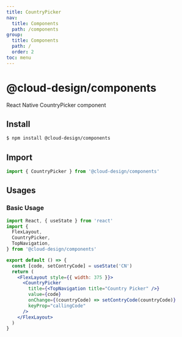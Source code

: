 ```yaml
---
title: CountryPicker
nav:
  title: Components
  path: /components
group:
  title: Components
  path: /
  order: 2
toc: menu
---
```


# @cloud-design/components

React Native CountryPicker component

## Install

```sh
$ npm install @cloud-design/components
```

## Import

```js
import { CountryPicker } from '@cloud-design/components'
```

## Usages

### Basic Usage

```jsx
import React, { useState } from 'react'
import {
  FlexLayout,
  CountryPicker,
  TopNavigation,
} from '@cloud-design/components'

export default () => {
  const [code, setContryCode] = useState('CN')
  return (
    <FlexLayout style={{ width: 375 }}>
      <CountryPicker
        title={<TopNavigation title="Country Picker" />}
        value={code}
        onChange={(countryCode) => setContryCode(countryCode)}
        keyProp="callingCode"
      />
    </FlexLayout>
  )
}
```
